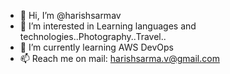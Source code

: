 - 👋 Hi, I’m @harishsarmav
- 👀 I’m interested in Learning languages and technologies..Photography..Travel.. 
- 🌱 I’m currently learning AWS DevOps 
- 📫 Reach me on mail: harishsarma.v@gmail.com

<!---
harishsarmav/harishsarmav is a ✨ special ✨ repository because its `README.md` (this file) appears on your GitHub profile.
You can click the Preview link to take a look at your changes.
--->
